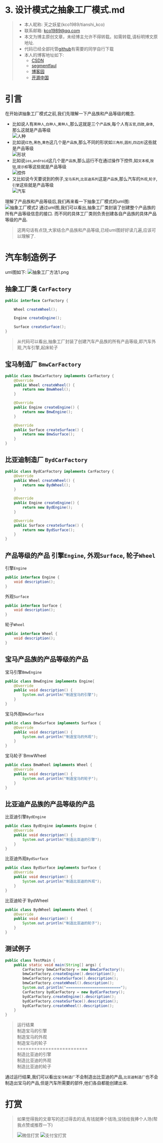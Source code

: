 # 3. 设计模式之抽象工厂模式.md

> - 本人昵称: 天之妖星(kco1989/tianshi_kco)
> - 联系邮箱: <kco1989@qq.com>
> - 本文为博主原创文章，未经博主允许不得转载。如需转载,请标明博文原地址.
> - 代码已经全部托管[github](https://github.com/kco1989/examples)有需要的同学自行下载
> - 本人的博客地址如下:
>   - [CSDN](http://blog.csdn.net/tianshi_kco)
>   - [segmentfaul](https://segmentfault.com/u/kco1989)
>   - [博客园](http://www.cnblogs.com/k大co1989/)
>   - [开源中国](https://my.oschina.net/kco1989/blog)
>

# 引言
在开始讲抽象工厂模式之前,我们先理解一下产品族和产品等级的概念.
- 比如说人有`黑种人`,`白种人`,`黄种人`,那么这就是三个`产品族`,每个人有`五官`,`四肢`,`身体`,那么这就是产品等级 <br>
![人种](人种.png)
- 比如说`红色`,`黑色`,`黄色`这几个是`产品族`,那么不同的形状如`三角形`,`圆形`,`四边形`这些就是产品等级 <br>
![形状](形状.png)
- 比如说`ios`,`android`这几个是`产品族`,那么运行不在通过操作下控件,如`文本框`,`按钮`,`提示框`等这些就是产品等级<br>
![控件](控件.png)
- 又比如说今天要说到的例子,`宝马系列`,`比亚迪系列`这是`产品族`,那么汽车的`外观`,`轮子`,`引擎`这些就是产品等级<br>
![汽车](汽车.png)

理解了产品族和产品等级后,我们再来看一下抽象工厂模式的uml图: <br>
![抽象工厂模式2](./demo3/抽象工厂方法2.png)
通过uml图,我们可以看出,抽象工厂类封装了创建整个产品族的所有产品等级信息的接口.
而不同的具体工厂类则负责创建各自产品族的具体产品等级的产品.

> 这两句话有点饶,大家结合产品族和产品等级,已经uml图好好读几遍,应该可以理解了.

# 汽车制造例子
uml图如下:
![抽象工厂方法1.png](./demo3/抽象工厂方法1.png)

## 抽象工厂类 `CarFactory`

```java
public interface CarFactory {

    Wheel createWheel();

    Engine createEngine();

    Surface createSurface();
}
```

> 从代码可以看出,抽象工厂封装了创建汽车产品族的所有产品等级,即汽车外观,汽车引擎,起床轮子

## 宝马制造厂 `BmwCarFactory`

```java
public class BmwCarFactory implements CarFactory {
    @Override
    public Wheel createWheel() {
        return new BmwWheel();
    }

    @Override
    public Engine createEngine() {
        return new BmwEngine();
    }

    @Override
    public Surface createSurface() {
        return new BmwSurface();
    }
}
```
## 比亚迪制造厂 `BydCarFactory`

```java
public class BydCarFactory implements CarFactory {
    @Override
    public Wheel createWheel() {
        return new BydWheel();
    }

    @Override
    public Engine createEngine() {
        return new BydEngine();
    }

    @Override
    public Surface createSurface() {
        return new BydSurface();
    }
}
```

## 产品等级的产品 引擎`Engine`, 外观`Surface`, 轮子`Wheel`

引擎`Engine`
```java
public interface Engine {
    void description();
}
```

外观`Surface`
```java
public interface Surface {
    void description();
}
```

轮子`Wheel`
```java
public interface Wheel {
    void description();
}
```

## 宝马产品族的产品等级的产品  
宝马引擎`BmwEngine`
```java
public class BmwEngine implements Engine{
    @Override
    public void description() {
        System.out.println("制造宝马的引擎"); 
    }
}

```

宝马外观`BmwSurface`
```java
public class BmwSurface implements Surface {
    @Override
    public void description() {
        System.out.println("制造宝马的外观");
    }
}
```

宝马轮子`BmwWheel
```java
public class BmwWheel implements Wheel {
    @Override
    public void description() {
        System.out.println("制造宝马的轮子");
    }
}           
```

## 比亚迪产品族的产品等级的产品  
比亚迪引擎`BydEngine`
```java
public class BydEngine implements Engine {
    @Override
    public void description() {
        System.out.println("制造比亚迪的引擎");
    }
}

```

比亚迪外观`BydSurface`
```java
public class BydSurface implements Surface {
    @Override
    public void description() {
        System.out.println("制造比亚迪的外观");
    }
}
```

比亚迪轮子`BydWheel
```java
public class BydWheel implements Wheel {
    @Override
    public void description() {
        System.out.println("制造比亚迪的轮子");
    }
}        
```

## 测试例子

```java
public class TestMain {
    public static void main(String[] args) {
        CarFactory bmwCarFactory = new BmwCarFactory();
        bmwCarFactory.createEngine().description();
        bmwCarFactory.createSurface().description();
        bmwCarFactory.createWheel().description();
        System.out.println("=========================");
        CarFactory bydCarFactory = new BydCarFactory();
        bydCarFactory.createEngine().description();
        bydCarFactory.createSurface().description();
        bydCarFactory.createWheel().description();
    }
}
```

> 运行结果 <br>
> 制造宝马的引擎 <br>
> 制造宝马的外观 <br>
> 制造宝马的轮子 <br>
> ========================= <br>
> 制造比亚迪的引擎 <br>
> 制造比亚迪的外观 <br>
> 制造比亚迪的轮子 <br>

通过运行结果,我们可以看出`宝马制造厂`不会制造出比亚迪的产品,`比亚迪制造厂`也不会制造出宝马的产品,但是汽车所需要的部件,他们各自都能创建出来.

# 打赏
>如果觉得我的文章写的还过得去的话,有钱就捧个钱场,没钱给我捧个人场(帮我点赞或推荐一下)
>
>![微信打赏](http://img.blog.csdn.net/20170508085654037?watermark/2/text/aHR0cDovL2Jsb2cuY3Nkbi5uZXQvdGlhbnNoaV9rY28=/font/5a6L5L2T/fontsize/400/fill/I0JBQkFCMA==/dissolve/70/gravity/SouthEast)
>![支付宝打赏](http://img.blog.csdn.net/20170508085710334?watermark/2/text/aHR0cDovL2Jsb2cuY3Nkbi5uZXQvdGlhbnNoaV9rY28=/font/5a6L5L2T/fontsize/400/fill/I0JBQkFCMA==/dissolve/70/gravity/SouthEast)
